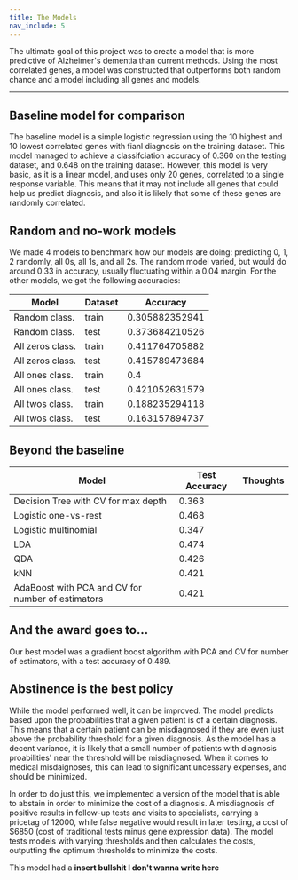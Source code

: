 ```yaml
---
title: The Models
nav_include: 5
---
```


The ultimate goal of this project was to create a model that is more predictive of Alzheimer's dementia than current methods. Using the most correlated genes, a model was constructed that outperforms both random chance and a model including all genes and models.

----------


Baseline model for comparison
-------------

The baseline model is a simple logistic regression using the 10 highest and 10 lowest correlated genes with fianl diagnosis on the training dataset. This model managed to achieve a classifciation accuracy of 0.360 on the testing dataset, and 0.648 on the training dataset. However, this model is very basic, as it is a linear model, and uses only 20 genes, correlated to a single response variable. This means that it may not include all genes that could help us predict diagnosis, and also it is likely that some of these genes are randomly correlated.


Random and no-work models
-------------
We made 4 models to benchmark how our models are doing: predicting 0, 1, 2 randomly, all 0s, all 1s, and all 2s. The random model varied, but would do around 0.33 in accuracy, usually fluctuating within a 0.04 margin. For the other models, we got the following accuracies:

| Model | Dataset | Accuracy |
| ------------- | ------------- | ------------- |
| Random class. | train | 0.305882352941 |
| Random class. | test | 0.373684210526 |
| All zeros class. | train | 0.411764705882 |
| All zeros class. | test | 0.415789473684 |
| All ones class. | train | 0.4 |
| All ones class. | test | 0.421052631579 |
| All twos class. | train | 0.188235294118 |
| All twos class. | test | 0.163157894737 |


Beyond the baseline
-------------

| Model                                    | Test Accuracy | Thoughts |
| ---------------------------------------- | ------------- | -------- |
| Decision Tree with CV for max depth      | 0.363         |          |
| Logistic one-vs-rest                     | 0.468         |          |
| Logistic multinomial                     | 0.347         |          |
| LDA                                      | 0.474         |          |
| QDA                                      | 0.426         |          |
| kNN                                      | 0.421         |          |
| AdaBoost with PCA and CV for number of estimators | 0.421         |          |

And the award goes to...
------------------
Our best model was a gradient boost algorithm with PCA and CV for number of estimators, with a test accuracy of 0.489.


Abstinence is the best policy
-------------

While the model performed well, it can be improved. The model predicts based upon the probabilities that a given patient is of a certain diagnosis. This means that a certain patient can be misdiagnosed if they are even just above the probability threshold for a given diagnosis. As the model has a decent variance, it is likely that a small number of patients with diagnosis proabilities' near the threshold will be misdiagnosed. When it comes to medical misdaignoses, this can lead to significant uncessary expenses, and should be minimized. 

In order to do just this, we implemented a version of the model that is able to abstain in order to minimize the cost of a diagnosis. A misdiagnosis of positive results in follow-up tests and visits to specialists, carrying a pricetag of 12000, while false negative would result in later testing, a cost of $6850 (cost of traditional tests minus gene expression data). The model tests models with varying thresholds and then calculates the costs, outputting the optimum thresholds to minimize the costs. 

This model had a **insert bullshit I don't wanna write here**

